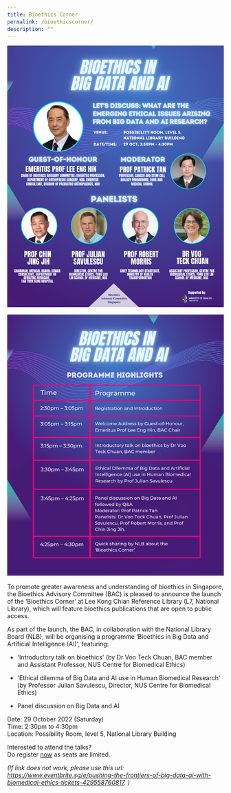```yaml
---
title: Bioethics Corner
permalink: /bioethicscorner/
description: ""
---
```


![](/images/Bioethics%20Corner%20poster.png)

![](/images/Bioethics%20Corner%20programme.png)

To promote greater awareness and understanding of bioethics in Singapore, the Bioethics Advisory Committee (BAC) is pleased to announce the launch of the ‘Bioethics Corner’ at Lee Kong Chian Reference Library (L7, National Library), which will feature bioethics publications that are open to public access.

As part of the launch, the BAC, in collaboration with the National Library Board (NLB), will be organising a programme ‘Bioethics in Big Data and Artificial Intelligence (AI)', featuring: 

* 'Introductory talk on bioethics' (by Dr Voo Teck Chuan, BAC member and Assistant Professor, NUS Centre for Biomedical Ethics)

* 'Ethical dilemma of Big Data and AI use in Human Biomedical Research' (by Professor Julian Savulescu, Director, NUS Centre for Biomedical Ethics)
* Panel discussion on Big Data and AI 


Date: 29 October 2022 (Saturday)<br> 
Time: 2:30pm to 4:30pm<br>
Location: Possibility Room, level 5, National Library Building




Interested to attend the talks?<br> 
Do register [now](https://www.eventbrite.sg/e/pushing-the-frontiers-of-big-data-ai-with-biomedical-ethics-tickets-429558760817) as seats are limited. 

*(If link does not work, please use this url: <br>
https://www.eventbrite.sg/e/pushing-the-frontiers-of-big-data-ai-with-biomedical-ethics-tickets-429558760817.  )*